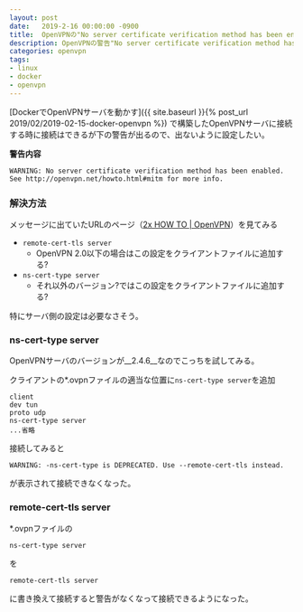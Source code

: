 ```yaml
---
layout: post
date:   2019-2-16 00:00:00 -0900
title:  OpenVPNの"No server certificate verification method has been enabled"を解決する
description: OpenVPNの警告"No server certificate verification method has been enabled"が出ないように設定を変更する
categories: openvpn
tags:
- linux
- docker
- openvpn
---
```


[DockerでOpenVPNサーバを動かす]({{ site.baseurl }}{% post_url 2019/02/2019-02-15-docker-openvpn %})
で構築したOpenVPNサーバに接続する時に接続はできるが下の警告が出るので、出ないように設定したい。

__警告内容__
```
WARNING: No server certificate verification method has been enabled.
See http://openvpn.net/howto.html#mitm for more info.
```


### 解決方法
メッセージに出ていたURLのページ（[2x HOW TO | OpenVPN](https://openvpn.net/community-resources/how-to/#mitm)）を見てみる

- `remote-cert-tls server`
    - OpenVPN 2.0以下の場合はこの設定をクライアントファイルに追加する?
- `ns-cert-type server`
    - それ以外のバージョン?ではこの設定をクライアントファイルに追加する?

特にサーバ側の設定は必要なさそう。


### ns-cert-type server
OpenVPNサーバのバージョンが__2.4.6__なのでこっちを試してみる。

クライアントの*.ovpnファイルの適当な位置に`ns-cert-type server`を追加
```ovpn
client
dev tun
proto udp
ns-cert-type server
...省略
```

接続してみると
```
WARNING: -ns-cert-type is DEPRECATED. Use --remote-cert-tls instead.
```
が表示されて接続できなくなった。



### remote-cert-tls server
*.ovpnファイルの
```
ns-cert-type server
```
を
```
remote-cert-tls server
```
に書き換えて接続すると警告がなくなって接続できるようになった。
